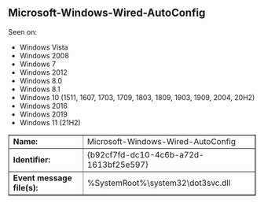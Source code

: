 ## Microsoft-Windows-Wired-AutoConfig

Seen on:
* Windows Vista
* Windows 2008
* Windows 7
* Windows 2012
* Windows 8.0
* Windows 8.1
* Windows 10 (1511, 1607, 1703, 1709, 1803, 1809, 1903, 1909, 2004, 20H2)
* Windows 2016
* Windows 2019
* Windows 11 (21H2)

<table border="1" class="docutils">
  <tbody>
    <tr>
      <td><b>Name:</b></td>
      <td>Microsoft-Windows-Wired-AutoConfig</td>
    </tr>
    <tr>
      <td><b>Identifier:</b></td>
      <td>{b92cf7fd-dc10-4c6b-a72d-1613bf25e597}</td>
    </tr>
    <tr>
      <td><b>Event message file(s):</b></td>
      <td>%SystemRoot%\system32\dot3svc.dll</td>
    </tr>
  </tbody>
</table>

&nbsp;


